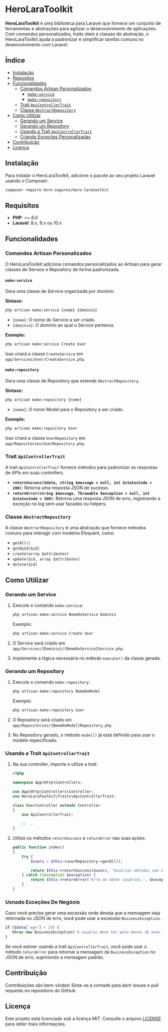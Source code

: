 # HeroLaraToolkit

**HeroLaraToolkit** é uma biblioteca para Laravel que fornece um conjunto de ferramentas e abstrações para agilizar o desenvolvimento de aplicações. Com comandos personalizados, traits úteis e classes de abstração, o HeroLaraToolkit ajuda a padronizar e simplificar tarefas comuns no desenvolvimento com Laravel.

## Índice

- [Instalação](#instalação)
- [Requisitos](#requisitos)
- [Funcionalidades](#funcionalidades)
    - [Comandos Artisan Personalizados](#comandos-artisan-personalizados)
        - [`make:service`](#makeservice)
        - [`make:repository`](#makerepository)
    - [Trait `ApiControllerTrait`](#trait-apicontrollertrait)
    - [Classe `AbstractRepository`](#classe-abstractrepository)
- [Como Utilizar](#como-utilizar)
    - [Gerando um Service](#gerando-um-service)
    - [Gerando um Repository](#gerando-um-repository)
    - [Usando a Trait `ApiControllerTrait`](#usando-a-trait-apicontrollertrait)
    - [Criando Exceções Personalizadas](#criando-exceções-personalizadas)
- [Contribuição](#contribuição)
- [Licença](#licença)

## Instalação

Para instalar o HeroLaraToolkit, adicione o pacote ao seu projeto Laravel usando o Composer:

```bash
composer require hero-seguros/hero-laratoolkit
```

## Requisitos

- **PHP**: >= 8.0
- **Laravel**: 8.x, 9.x ou 10.x

## Funcionalidades

### Comandos Artisan Personalizados

O HeroLaraToolkit adiciona comandos personalizados ao Artisan para gerar classes de Service e Repository de forma padronizada.

#### `make:service`

Gera uma classe de Service organizada por domínio.

**Sintaxe:**

```bash
php artisan make:service {nome} {dominio}
```

- `{nome}`: O nome do Service a ser criado.
- `{dominio}`: O domínio ao qual o Service pertence.

**Exemplo:**

```bash
php artisan make:service Create User
```

Isso criará a classe `CreateService` em `app/Services/User/CreateService.php`.

#### `make:repository`

Gera uma classe de Repository que estende `AbstractRepository`.

**Sintaxe:**

```bash
php artisan make:repository {nome}
```

- `{nome}`: O nome Model para o Repository a ser criado.

**Exemplo:**

```bash
php artisan make:repository User
```

Isso criará a classe `UserRepository` em `app/Repositories/UserRepository.php`.

### Trait `ApiControllerTrait`

A trait `ApiControllerTrait` fornece métodos para padronizar as respostas de APIs em suas controllers.

- **`returnSuccess($data, string $message = null, int $statusCode = 200)`**: Retorna uma resposta JSON de sucesso.
- **`returnError(string $message, Throwable $exception = null, int $statusCode = 500)`**: Retorna uma resposta JSON de erro, registrando a exceção no log sem usar facades ou helpers.

### Classe `AbstractRepository`

A classe `AbstractRepository` é uma abstração que fornece métodos comuns para interagir com modelos Eloquent, como:

- `getAll()`
- `getById($id)`
- `create(array $attributes)`
- `update($id, array $attributes)`
- `delete($id)`

## Como Utilizar

### Gerando um Service

1. Execute o comando `make:service`:

   ```bash
   php artisan make:service NomeDoService Dominio
   ```

   Exemplo:

   ```bash
   php artisan make:service Create User
   ```

2. O Service será criado em `app/Services/{Dominio}/{NomeDoService}Service.php`.

3. Implemente a lógica necessária no método `execute()` da classe gerada.

### Gerando um Repository

1. Execute o comando `make:repository`:

   ```bash
   php artisan make:repository NomeDoModel
   ```

   Exemplo:

   ```bash
   php artisan make:repository User
   ```

2. O Repository será criado em `app/Repositories/{NomeDoModel}Repository.php`.

3. No Repository gerado, o método `model()` já está definido para usar o modelo especificado.

### Usando a Trait `ApiControllerTrait`

1. Na sua controller, importe e utilize a trait:

   ```php
   <?php

   namespace App\Http\Controllers;

   use App\Http\Controllers\Controller;
   use HeroLaraToolkit\Traits\ApiControllerTrait;

   class UserController extends Controller
   {
       use ApiControllerTrait;

       // ...
   }
   ```

2. Utilize os métodos `returnSuccess` e `returnError` nas suas ações:

   ```php
   public function index()
   {
       try {
           $users = $this->userRepository->getAll();

           return $this->returnSuccess($users, 'Usuários obtidos com sucesso.');
       } catch (\Exception $exception) {
           return $this->returnError('Erro ao obter usuários.', $exception);
       }
   }
   ```

### Usnado Exceções De Negócio

Caso você precise gerar uma excessão onde deseja que a mensagem seja retornada no JSON de erro, você pode usar a excessão `BusinessException`.
```php
if ($data['age'] < 18) {
   throw new BusinessException('O usuário deve ter pelo menos 18 anos.');
}
```
Se você estiver usando a trait `ApiControllerTrait`, você pode usar o método `returnError` para retornar a mensagem da `BusinessException` no JSON de erro, suprimindo a mensagem padrão.

## Contribuição

Contribuições são bem-vindas! Sinta-se à vontade para abrir issues e pull requests no repositório do GitHub.

## Licença

Este projeto está licenciado sob a licença MIT. Consulte o arquivo [LICENSE](LICENSE) para obter mais informações.